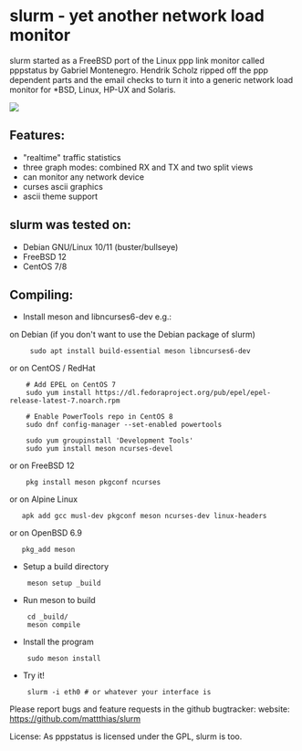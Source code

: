 # slurm - yet another network load monitor

slurm started as a FreeBSD port of the Linux ppp link monitor called pppstatus
by Gabriel Montenegro. Hendrik Scholz ripped off the ppp dependent parts and the
email checks to turn it into a generic network load monitor for *BSD, Linux,
HP-UX and Solaris.

<img src="https://raw.github.com/mattthias/slurm/upstream/slurm_termcast.svg">

## Features:
 - "realtime" traffic statistics
 - three graph modes: combined RX and TX and two split views
 - can monitor any network device
 - curses ascii graphics
 - ascii theme support

## slurm was tested on:
 - Debian GNU/Linux 10/11 (buster/bullseye)
 - FreeBSD 12
 - CentOS 7/8

## Compiling:
 - Install meson and libncurses6-dev e.g.:

on Debian (if you don't want to use the Debian package of slurm)

         sudo apt install build-essential meson libncurses6-dev

or on CentOS / RedHat

        # Add EPEL on CentOS 7
        sudo yum install https://dl.fedoraproject.org/pub/epel/epel-release-latest-7.noarch.rpm

        # Enable PowerTools repo in CentOS 8
        sudo dnf config-manager --set-enabled powertools

        sudo yum groupinstall 'Development Tools'
        sudo yum install meson ncurses-devel

or on FreeBSD 12

        pkg install meson pkgconf ncurses

or on Alpine Linux

       apk add gcc musl-dev pkgconf meson ncurses-dev linux-headers

or on OpenBSD 6.9

       pkg_add meson

 - Setup a build directory

        meson setup _build

 - Run meson to build

        cd _build/
        meson compile

 - Install the program

        sudo meson install

 - Try it!

        slurm -i eth0 # or whatever your interface is

Please report bugs and feature requests in the github bugtracker:
 website: https://github.com/mattthias/slurm

License:
 As pppstatus is licensed under the GPL, slurm is too.
